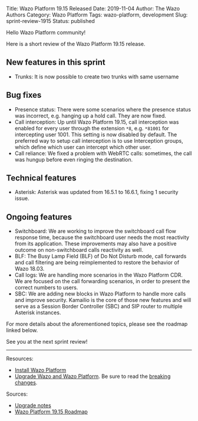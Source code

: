 Title: Wazo Platform 19.15 Released
Date: 2019-11-04
Author: The Wazo Authors
Category: Wazo Platform
Tags: wazo-platform, development
Slug: sprint-review-1915
Status: published

Hello Wazo Platform community!

Here is a short review of the Wazo Platform 19.15 release.

## New features in this sprint

* Trunks: It is now possible to create two trunks with same username

## Bug fixes

* Presence status: There were some scenarios where the presence status was incorrect, e.g. hanging up a hold call. They are now fixed.
* Call interception: Up until Wazo Platform 19.15, call interception was enabled for every user through the extension `*8`, e.g. `*81001` for intercepting user 1001. This setting is now disabled by default. The preferred way to setup call interception is to use Interception groups, which define which user can intercept which other user.
* Call reliance: We fixed a problem with WebRTC calls: sometimes, the call was hungup before even ringing the destination.

## Technical features

* Asterisk: Asterisk was updated from 16.5.1 to 16.6.1, fixing 1 security issue.

## Ongoing features

* Switchboard: We are working to improve the switchboard call flow response time, because the switchboard user needs the most reactivity from its application. These improvements may also have a positive outcome on non-switchboard calls reactivity as well.
* BLF: The Busy Lamp Field (BLF) of Do Not Disturb mode, call forwards and call filtering are being reimplemented to restore the behavior of Wazo 18.03.
* Call logs: We are handling more scenarios in the Wazo Platform CDR. We are focused on the call forwarding scenarios, in order to present the correct numbers to users.
* SBC: We are adding new blocks in Wazo Platform to handle more calls and improve security. Kamailio is the core of those new features and will serve as a Session Border Controller (SBC) and SIP router to multiple Asterisk instances.

For more details about the aforementioned topics, please see the roadmap linked below.

See you at the next sprint review!

---

Resources:

* [Install Wazo Platform](/install)
* [Upgrade Wazo and Wazo Platform](/uc-doc/upgrade/introduction). Be sure to read the [breaking changes](http://wazo.readthedocs.io/en/wazo-19.15/upgrade/upgrade_notes.html).

Sources:

* [Upgrade notes](/uc-doc/upgrade/upgrade_notes)
* [Wazo Platform 19.15 Roadmap](https://wazo-dev.atlassian.net/secure/ReleaseNote.jspa?projectId=10011&version=10046)
